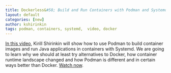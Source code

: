 ```yaml
---
title: Dockerless&#58; Build and Run Containers with Podman and Systemd
layout: default
categories: [new]
author: kshirinkin
tags: podman, containers, systemd,  video, docker
---
```


[In this video](https://www.youtube.com/watch?v=RfL_CjXfQds), Kirill Shirinkin will show how to use Podman to build container images and run Java applications in containers with Systemd. We are going to learn why we should at least try alternatives to Docker, how container runtime landscape changed and how Podman is different and in certain ways better than Docker. [Watch now](https://www.youtube.com/watch?v=RfL_CjXfQds).
